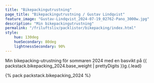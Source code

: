 ```yaml
---
title: "Bikepackingutrustning"
page_title: "Bikepackingutrustning / Gustav Lindqvist"
feature_image: "Gustav-Lindqvist_2024-07-19_02762-Pano_3000w.jpg"
description: "Min bikepackingutrustning"
permalink: "/friluftsliv/packlistor/bikepacking/index.html"
style:
    hue: 130deg
    hueSecondary: 80deg
    lightnessSecondary: 90%
---
```


Min bikepacking-utrustning för sommaren 2024 med en basvikt på {{ packstack.bikepacking_2024.base_weight | prettyDigits }}g.{.lead}

{% pack packstack.bikepacking_2024 %}